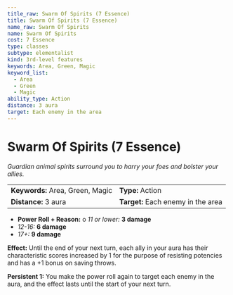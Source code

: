 ```yaml
---
title_raw: Swarm Of Spirits (7 Essence)
title: Swarm Of Spirits (7 Essence)
name_raw: Swarm Of Spirits
name: Swarm Of Spirits
cost: 7 Essence
type: classes
subtype: elementalist
kind: 3rd-level features
keywords: Area, Green, Magic
keyword_list:
  - Area
  - Green
  - Magic
ability_type: Action
distance: 3 aura
target: Each enemy in the area
---
```


# Swarm Of Spirits (7 Essence)

*Guardian animal spirits surround you to harry your foes and bolster your allies.*

|                                  |                                    |
| :------------------------------- | :--------------------------------- |
| **Keywords:** Area, Green, Magic | **Type:** Action                   |
| **Distance:** 3 aura             | **Target:** Each enemy in the area |

- **Power Roll + Reason:** o *11 or lower:* **3 damage**
- *12-16:* **6 damage**
- *17+:* **9 damage**

**Effect:** Until the end of your next turn, each ally in your aura has their characteristic scores increased by 1 for the purpose of resisting potencies and has a +1 bonus on saving throws.

**Persistent 1:** You make the power roll again to target each enemy in the aura, and the effect lasts until the start of your next turn.
